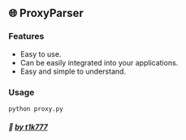 ## :globe_with_meridians: ProxyParser 
### Features

- Easy to use.
- Can be easily integrated into your applications.
- Easy and simple to understand.

### Usage
`python proxy.py`


##### :ghost: [by t1k777](https://github.com/katze225 "by Katze")
